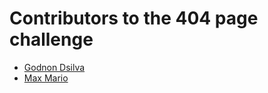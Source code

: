 # Contributors to the 404 page challenge

- [Godnon Dsilva](https://github.com/godnondsilva)
- [Max Mario](https://github.com/Stormshadows)
